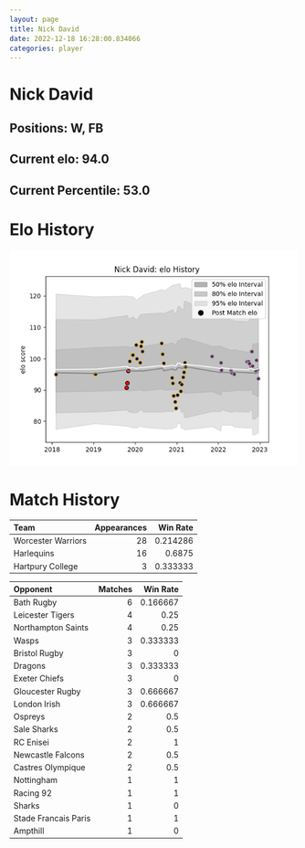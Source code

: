 ```yaml
---  
layout: page  
title: Nick David  
date: 2022-12-18 16:28:00.834066  
categories: player  
---
```

# Nick David

## Positions: W, FB

## Current elo: 94.0

## Current Percentile: 53.0

# Elo History


![elo history](history_NickDavid.png)
# Match History


| Team               |   Appearances |   Win Rate |
|:-------------------|--------------:|-----------:|
| Worcester Warriors |            28 |   0.214286 |
| Harlequins         |            16 |   0.6875   |
| Hartpury College   |             3 |   0.333333 |

| Opponent             |   Matches |   Win Rate |
|:---------------------|----------:|-----------:|
| Bath Rugby           |         6 |   0.166667 |
| Leicester Tigers     |         4 |   0.25     |
| Northampton Saints   |         4 |   0.25     |
| Wasps                |         3 |   0.333333 |
| Bristol Rugby        |         3 |   0        |
| Dragons              |         3 |   0.333333 |
| Exeter Chiefs        |         3 |   0        |
| Gloucester Rugby     |         3 |   0.666667 |
| London Irish         |         3 |   0.666667 |
| Ospreys              |         2 |   0.5      |
| Sale Sharks          |         2 |   0.5      |
| RC Enisei            |         2 |   1        |
| Newcastle Falcons    |         2 |   0.5      |
| Castres Olympique    |         2 |   0.5      |
| Nottingham           |         1 |   1        |
| Racing 92            |         1 |   1        |
| Sharks               |         1 |   0        |
| Stade Francais Paris |         1 |   1        |
| Ampthill             |         1 |   0        |